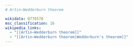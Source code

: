 ```yaml
---
# Artin–Wedderburn theorem

wikidata: Q776578
msc_classification: 16
wikipedia_links:
  - "[[Artin–Wedderburn theorem]]"
  - "[[Artin–Wedderburn theorem|Wedderburn's theorem]]"
---
```

